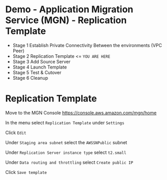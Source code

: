 # Demo - Application Migration Service (MGN) - Replication Template

- Stage 1 Establish Private Connectivity Between the environments (VPC Peer)
- Stage 2 Replication Template <= `YOU ARE HERE`
- Stage 3 Add Source Server
- Stage 4 Launch Template
- Stage 5 Test & Cutover
- Stage 6 Cleanup

# Replication Template

Move to the MGN Console https://console.aws.amazon.com/mgn/home

In the menu select `Replication Template` under `Settings`

Click `Edit`

Under `Staging area subnet` select the `AWSSNPublic` subnet

Under `Replication Server instance type` select `t2.small`

Under `Data routing and throttling` select `Create public IP`

Click `Save template`
